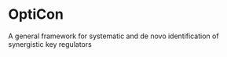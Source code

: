# OptiCon
A general framework for systematic and de novo identification of synergistic key regulators

